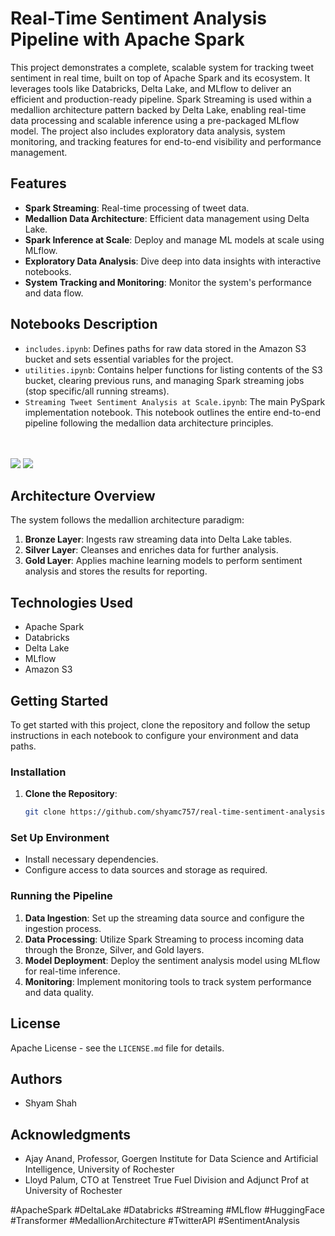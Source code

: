 # Real-Time Sentiment Analysis Pipeline with Apache Spark

This project demonstrates a complete, scalable system for tracking tweet sentiment in real time, built on top of Apache Spark and its ecosystem. It leverages tools like Databricks, Delta Lake, and MLflow to deliver an efficient and production-ready pipeline. Spark Streaming is used within a medallion architecture pattern backed by Delta Lake, enabling real-time data processing and scalable inference using a pre-packaged MLflow model. The project also includes exploratory data analysis, system monitoring, and tracking features for end-to-end visibility and performance management.

## Features

- **Spark Streaming**: Real-time processing of tweet data.  
- **Medallion Data Architecture**: Efficient data management using Delta Lake.  
- **Spark Inference at Scale**: Deploy and manage ML models at scale using MLflow.  
- **Exploratory Data Analysis**: Dive deep into data insights with interactive notebooks.  
- **System Tracking and Monitoring**: Monitor the system's performance and data flow.  

## Notebooks Description

- `includes.ipynb`: Defines paths for raw data stored in the Amazon S3 bucket and sets essential variables for the project.  
- `utilities.ipynb`: Contains helper functions for listing contents of the S3 bucket, clearing previous runs, and managing Spark streaming jobs (stop specific/all running streams).  
- `Streaming Tweet Sentiment Analysis at Scale.ipynb`: The main PySpark implementation notebook. This notebook outlines the entire end-to-end pipeline following the medallion data architecture principles.

<br><br>
<img src="https://data-science-at-scale.s3.amazonaws.com/images/pipeline.drawio.png">
<img src="https://data-science-at-scale.s3.amazonaws.com/images/notebooks.drawio.png">

## Architecture Overview

The system follows the medallion architecture paradigm:

1. **Bronze Layer**: Ingests raw streaming data into Delta Lake tables.  
2. **Silver Layer**: Cleanses and enriches data for further analysis.  
3. **Gold Layer**: Applies machine learning models to perform sentiment analysis and stores the results for reporting.

## Technologies Used

- Apache Spark  
- Databricks  
- Delta Lake  
- MLflow  
- Amazon S3  

## Getting Started

To get started with this project, clone the repository and follow the setup instructions in each notebook to configure your environment and data paths.

### Installation

1. **Clone the Repository**:
   ```bash
   git clone https://github.com/shyamc757/real-time-sentiment-analysis.git
   ```

### Set Up Environment

- Install necessary dependencies.  
- Configure access to data sources and storage as required.

### Running the Pipeline

1. **Data Ingestion**: Set up the streaming data source and configure the ingestion process.  
2. **Data Processing**: Utilize Spark Streaming to process incoming data through the Bronze, Silver, and Gold layers.  
3. **Model Deployment**: Deploy the sentiment analysis model using MLflow for real-time inference.  
4. **Monitoring**: Implement monitoring tools to track system performance and data quality.

## License

Apache License - see the `LICENSE.md` file for details.

## Authors

- Shyam Shah

## Acknowledgments

- Ajay Anand, Professor, Goergen Institute for Data Science and Artificial Intelligence, University of Rochester  
- Lloyd Palum, CTO at Tenstreet True Fuel Division and Adjunct Prof at University of Rochester

#ApacheSpark #DeltaLake #Databricks #Streaming #MLflow #HuggingFace #Transformer #MedallionArchitecture #TwitterAPI #SentimentAnalysis